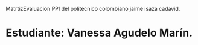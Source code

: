 MatrtizEvaluacion PPI del politecnico colombiano jaime isaza cadavid.

Estudiante: Vanessa Agudelo Marín.
=================
